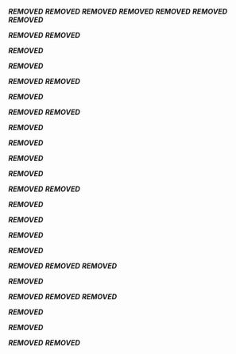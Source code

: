***REMOVED***
***REMOVED***
***REMOVED***
***REMOVED***
***REMOVED***
***REMOVED***
***REMOVED***


***REMOVED***
***REMOVED***

***REMOVED***

***REMOVED***

***REMOVED***
***REMOVED***

***REMOVED***

***REMOVED***
***REMOVED***

***REMOVED***


***REMOVED***

***REMOVED***

***REMOVED***


***REMOVED***
***REMOVED***

***REMOVED***

***REMOVED***

***REMOVED***

***REMOVED***

***REMOVED***
***REMOVED***
***REMOVED***

***REMOVED***

***REMOVED***
***REMOVED***
***REMOVED***

***REMOVED***

***REMOVED***

***REMOVED***
***REMOVED***

